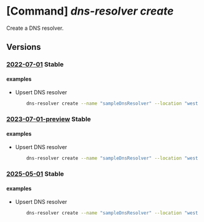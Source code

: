# [Command] _dns-resolver create_

Create a DNS resolver.

## Versions

### [2022-07-01](/Resources/mgmt-plane/L3N1YnNjcmlwdGlvbnMve30vcmVzb3VyY2Vncm91cHMve30vcHJvdmlkZXJzL21pY3Jvc29mdC5uZXR3b3JrL2Ruc3Jlc29sdmVycy97fQ==/2022-07-01.xml) **Stable**

<!-- mgmt-plane /subscriptions/{}/resourcegroups/{}/providers/microsoft.network/dnsresolvers/{} 2022-07-01 -->

#### examples

- Upsert DNS resolver
    ```bash
        dns-resolver create --name "sampleDnsResolver" --location "westus2" --id "/subscriptions/ cbb1387e-4b03-44f2-ad41-58d4677b9873/resourceGroups/virtualNetworkResourceGroup/providers/Mi crosoft.Network/virtualNetworks/sampleVirtualNetwork" --tags key1="value1" --resource-group "sampleResourceGroup"
    ```

### [2023-07-01-preview](/Resources/mgmt-plane/L3N1YnNjcmlwdGlvbnMve30vcmVzb3VyY2Vncm91cHMve30vcHJvdmlkZXJzL21pY3Jvc29mdC5uZXR3b3JrL2Ruc3Jlc29sdmVycy97fQ==/2023-07-01-preview.xml) **Stable**

<!-- mgmt-plane /subscriptions/{}/resourcegroups/{}/providers/microsoft.network/dnsresolvers/{} 2023-07-01-preview -->

#### examples

- Upsert DNS resolver
    ```bash
        dns-resolver create --name "sampleDnsResolver" --location "westus2" --id "/subscriptions/ cbb1387e-4b03-44f2-ad41-58d4677b9873/resourceGroups/virtualNetworkResourceGroup/providers/Mi crosoft.Network/virtualNetworks/sampleVirtualNetwork" --tags key1="value1" --resource-group "sampleResourceGroup"
    ```

### [2025-05-01](/Resources/mgmt-plane/L3N1YnNjcmlwdGlvbnMve30vcmVzb3VyY2Vncm91cHMve30vcHJvdmlkZXJzL21pY3Jvc29mdC5uZXR3b3JrL2Ruc3Jlc29sdmVycy97fQ==/2025-05-01.xml) **Stable**

<!-- mgmt-plane /subscriptions/{}/resourcegroups/{}/providers/microsoft.network/dnsresolvers/{} 2025-05-01 -->

#### examples

- Upsert DNS resolver
    ```bash
        dns-resolver create --name "sampleDnsResolver" --location "westus2" --id "/subscriptions/ cbb1387e-4b03-44f2-ad41-58d4677b9873/resourceGroups/virtualNetworkResourceGroup/providers/Mi crosoft.Network/virtualNetworks/sampleVirtualNetwork" --tags key1="value1" --resource-group "sampleResourceGroup"
    ```
